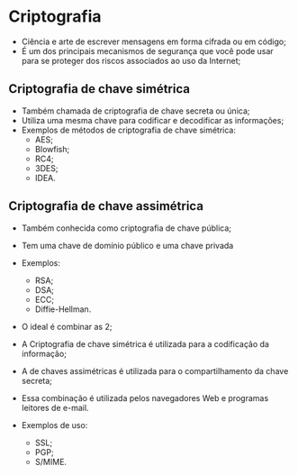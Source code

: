 # Criptografia

- Ciência e arte de escrever mensagens em forma cifrada ou em código;
- É um dos principais mecanismos de segurança que você pode usar para se proteger dos riscos associados ao uso da Internet;

## Criptografia de chave simétrica

- Também chamada de criptografia de chave secreta ou única;
- Utiliza uma mesma chave para codificar e decodificar as informações;
- Exemplos de métodos de criptografia de chave simétrica:
  - AES;
  - Blowfish;
  - RC4;
  - 3DES;
  - IDEA.

## Criptografia de chave assimétrica

- Também conhecida como criptografia de chave pública;
- Tem uma chave de domínio público e uma chave privada
- Exemplos:
  - RSA;
  - DSA;
  - ECC;
  - Diffie-Hellman.

- O ideal é combinar as 2;
- A Criptografia de chave simétrica é utilizada para a codificação da informação;
- A de chaves assimétricas é utilizada para o compartilhamento da chave secreta;
- Essa combinação é utilizada pelos navegadores Web e programas leitores de e-mail.
- Exemplos de uso:
  - SSL;
  - PGP;
  - S/MIME.
